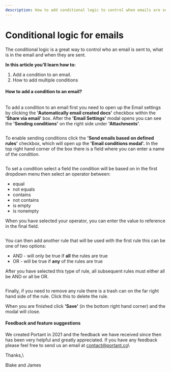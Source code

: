 ```yaml
---
description: How to add conditional logic to control when emails are sent
---
```


# Conditional logic for emails

The conditional logic is a great way to control who an email is sent to, what is in the email and when they are sent.

**In this article you’ll learn how to:**

1. Add a condition to an email.
2. How to add multiple conditions

#### How to add a condition to an email?

<figure><img src="https://uploads-ssl.webflow.com/5f3b57b5405f8bd0f98b5e14/60f8c542485e64d7e024acae_Open%20Email%20Modal%20(1).gif" alt=""><figcaption></figcaption></figure>

To add a condition to an email first you need to open up the Email settings by clicking the **'Automatically email created docs'** checkbox within the **'Share via email'** box. After the **'Email Settings'** modal opens you can see the **'Sending conditions'** on the right side under **'Attachments'**.

<figure><img src="https://uploads-ssl.webflow.com/5f3b57b5405f8bd0f98b5e14/61010a4246772f080d4bbe82_Screen%20Shot%202021-07-28%20at%205.39.24%20pm.png" alt=""><figcaption></figcaption></figure>

To enable sending conditions click the **'Send emails based on defined rules'** checkbox, which will open up the **'Email conditions modal'.** In the top right hand corner of the box there is a field where you can enter a name of the condition.

<figure><img src="https://uploads-ssl.webflow.com/5f3b57b5405f8bd0f98b5e14/61010b2fdab1af3da1acb3e8_Screen%20Shot%202021-07-28%20at%205.41.08%20pm.png" alt=""><figcaption></figcaption></figure>

To set a condition select a field the condition will be based on in the first dropdown menu then select an operator between:

* equal
* not equals
* contains
* not contains
* is empty
* is nonempty

When you have selected your operator, you can enter the value to reference in the final field.

<figure><img src="https://uploads-ssl.webflow.com/5f3b57b5405f8bd0f98b5e14/61010c01e74ecc5557707b1f_Screen%20Shot%202021-07-28%20at%205.41.20%20pm.png" alt=""><figcaption></figcaption></figure>

You can then add another rule that will be used with the first rule this can be one of two options:

* AND - will only be true if **all** the rules are true
* OR - will be true if **any** of the rules are true

After you have selected this type of rule, all subsequent rules must either all be AND or all be OR.

<figure><img src="https://uploads-ssl.webflow.com/5f3b57b5405f8bd0f98b5e14/61010c6e138a68892b45f249_Screen%20Shot%202021-07-28%20at%205.41.30%20pm.png" alt=""><figcaption></figcaption></figure>

Finally, if you need to remove any rule there is a trash can on the far right hand side of the rule. Click this to delete the rule.

When you are finished click **'Save'** (in the bottom right hand corner) and the modal will close.

#### Feedback and feature suggestions

We created Portant in 2021 and the feedback we have received since then has been very helpful and greatly appreciated. If you have any feedback please feel free to send us an email at [contact@portant.co](mailto:contact@portant.co)\


Thanks,\


Blake and James
